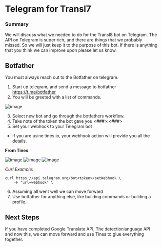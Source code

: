 # Telegram for Transl7

### Summary

We will discuss what we needed to do for the Transl8 bot on Telegram. The API on Telegram is super rich, and there are things that we probably missed. So we will just keep it to the purpose of this bot. If there is anything that you think we can improve upon please let us know.


## Botfather

You must always reach out to the Botfather on telegram.

1. Start up telegram, and send a message to botfather https://t.me/botfather
2. You will be greeted with a list of commands.

![image](https://user-images.githubusercontent.com/38545800/156890408-bea8f6c4-d0bd-4f7e-8d94-21bbd62f74db.png)

3. Select new bot and go through the botfathers workflow.
4. Take note of the token the bot gave you <###>:<###>
5. Set your webhook to your Telegram bot
- If you are usine tines.io, your webhook action will provide you all the details.

**From Tines**

![image](https://user-images.githubusercontent.com/38545800/156890918-a503c93d-bc43-41ec-8601-b3359e7d3bbf.png)
![image](https://user-images.githubusercontent.com/38545800/156891691-8cf426ec-8049-46a2-bc91-3d12f8c2216b.png)
![image](https://user-images.githubusercontent.com/38545800/156891716-32997949-54b5-479e-a5f0-d86aafe7f483.png)


*Curl Example:*
```
curl https://api.telegram.org/bot<token>/setWebhook \
    -F "url=webhook" \
```

6. Assuming all went well we can move forward
7. Use botfather for anything else, like building commands or building a profile.

## Next Steps

If you have completed Google Translate API, The detectionlanguage API and now this, we can move forward and use Tines to glue everything together.
